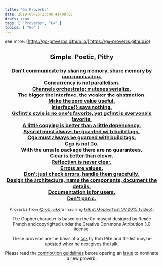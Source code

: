 ```yaml
---
title: "Go Proverbs"
date: 2019-08-25T23:06:41+08:00
draft: true
tags: [ "Proverbs", "Go" ]
topics: [ "Go" ]
---  
```

see more: [https://go-proverbs.github.io/](https://go-proverbs.github.io)
<h2><center>Simple, Poetic, Pithy</center></h2>
<h3>
<a href="https://www.youtube.com/watch?v=PAAkCSZUG1c&t=2m48s"><center>Don't communicate by sharing memory, share memory by communicating.</center></a>
<a href="https://www.youtube.com/watch?v=PAAkCSZUG1c&t=3m42s"><center>Concurrency is not parallelism.</center></a>
<a href="https://www.youtube.com/watch?v=PAAkCSZUG1c&t=4m20s"><center>Channels orchestrate; mutexes serialize.</center></a>
<a href="https://www.youtube.com/watch?v=PAAkCSZUG1c&t=5m17s"><center>The bigger the interface, the weaker the abstraction.</center></a>
<a href="https://www.youtube.com/watch?v=PAAkCSZUG1c&t=6m25s"><center>Make the zero value useful.</center></a>
<a href="https://www.youtube.com/watch?v=PAAkCSZUG1c&t=7m36s"><center>interface{} says nothing.</center></a>
<a href="https://www.youtube.com/watch?v=PAAkCSZUG1c&t=8m43s"><center>Gofmt's style is no one's favorite, yet gofmt is everyone's favorite.</center></a>
<a href="https://www.youtube.com/watch?v=PAAkCSZUG1c&t=9m28s"><center>A little copying is better than a little dependency.</center></a>
<a href="https://www.youtube.com/watch?v=PAAkCSZUG1c&t=11m10s"><center>Syscall must always be guarded with build tags.</center></a>
<a href="https://www.youtube.com/watch?v=PAAkCSZUG1c&t=11m53s"><center>Cgo must always be guarded with build tags.</center></a>
<a href="https://www.youtube.com/watch?v=PAAkCSZUG1c&t=12m37s"><center>Cgo is not Go.</center></a>
<a href="https://www.youtube.com/watch?v=PAAkCSZUG1c&t=13m49s"><center>With the unsafe package there are no guarantees.</center></a>
<a href="https://www.youtube.com/watch?v=PAAkCSZUG1c&t=14m35s"><center>Clear is better than clever.</center></a>
<a href="https://www.youtube.com/watch?v=PAAkCSZUG1c&t=15m22s"><center>Reflection is never clear.</center></a>
<a href="https://www.youtube.com/watch?v=PAAkCSZUG1c&t=16m13s"><center>Errors are values.</center></a>
<a href="https://www.youtube.com/watch?v=PAAkCSZUG1c&t=17m25s"><center>Don't just check errors, handle them gracefully.</center></a>
<a href="https://www.youtube.com/watch?v=PAAkCSZUG1c&t=18m09s"><center>Design the architecture, name the components, document the details.</center></a>
<a href="https://www.youtube.com/watch?v=PAAkCSZUG1c&t=19m07s"><center>Documentation is for users.</center></a>
<a href="https://github.com/golang/go/wiki/CodeReviewComments#dont-panic"><center>Don't panic.</center></a>
</h3>

<center>
    <div class="footer">
            <p>Proverbs from <a href="https://twitter.com/rob_pike">@rob_pike</a>'s inspiring 
            <a href="https://www.youtube.com/watch?v=PAAkCSZUG1c">talk at Gopherfest SV 2015 (video)</a>.</p>
            <p>The Gopher character is based on the Go mascot designed by Renée French and copyrighted under the
            Creative Commons Attribution 3.0 license.</p>
            <p>These proverbs are the basis of a <a href="https://www.youtube.com/watch?v=PAAkCSZUG1c">talk</a> by Rob Pike and the list may be updated when he next gives the talk.</p>
            <p>Please read the <a href="https://github.com/go-proverbs/go-proverbs.github.io/blob/master/CONTRIBUTING.md">contribution guidelines</a> before opening an <a href="https://github.com/go-proverbs/go-proverbs.github.io/issues">issue</a> to nominate a new proverb.</p>
    </div>
</center>